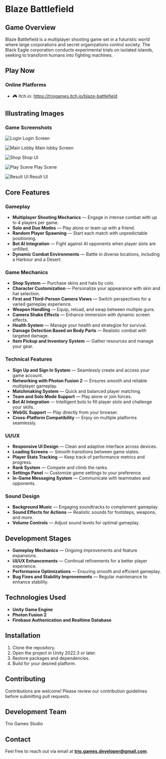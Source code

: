 # Blaze Battlefield

## Game Overview  
Blaze Battlefield is a multiplayer shooting game set in a futuristic world where large corporations and secret organizations control society. The Black Eagle corporation conducts experimental trials on isolated islands, seeking to transform humans into fighting machines.  

## Play Now
### Online Platforms
* 🎮 Itch.io: https://triogames.itch.io/blaze-battlefield

## Illustrating Images

### Game Screenshots
![Login](/Images/Login.png)
Login Screen

![Main Lobby](/Images/MainLobby.png)
Main lobby Screen

![Shop](/Images/Shop.png)
Shop UI

![Play Scene](/Images/PlayScene.png)
Play Scene

![Result UI](/Images/Result.png)
Result UI

## Core Features  

### Gameplay  
- **Multiplayer Shooting Mechanics** — Engage in intense combat with up to 4 players per game.  
- **Solo and Duo Modes** — Play alone or team up with a friend.  
- **Random Player Spawning** — Start each match with unpredictable positioning.  
- **Bot AI Integration** — Fight against AI opponents when player slots are unfilled.  
- **Dynamic Combat Environments** — Battle in diverse locations, including a Harbour and a Desert.  

### Game Mechanics  
- **Shop System** — Purchase skins and hats by coin.  
- **Character Customization** — Personalize your appearance with skin and hat selection.  
- **First and Third-Person Camera Views** — Switch perspectives for a varied gameplay experience.  
- **Weapon Handling** — Equip, reload, and swap between multiple guns.  
- **Camera Shake Effects** — Enhance immersion with dynamic screen effects.  
- **Health System** — Manage your health and strategize for survival.  
- **Damage Detection Based on Body Parts** — Realistic combat with targeted damage.  
- **Item Pickup and Inventory System** — Gather resources and manage your gear.
  
### Technical Features  
- **Sign Up and Sign In System** — Seamlessly create and access your game account.  
- **Networking with Photon Fusion 2** — Ensures smooth and reliable multiplayer gameplay.  
- **Matchmaking System** — Quick and balanced player matching.  
- **Team and Solo Mode Support** — Play alone or join forces.  
- **Bot AI Integration** — Intelligent bots to fill player slots and challenge your skills.  
- **WebGL Support** — Play directly from your browser.  
- **Cross-Platform Compatibility** — Enjoy on multiple platforms seamlessly.  

### UI/UX  
- **Responsive UI Design** — Clean and adaptive interface across devices.  
- **Loading Screens** — Smooth transitions between game states.  
- **Player Stats Tracking** — Keep track of performance metrics and progress.  
- **Rank System** — Compete and climb the ranks.  
- **Settings Panel** — Customize game settings to your preference.  
- **In-Game Messaging System** — Communicate with teammates and opponents.  

### Sound Design  
- **Background Music** — Engaging soundtracks to complement gameplay.  
- **Sound Effects for Actions** — Realistic sounds for footsteps, weapons, and more.  
- **Volume Controls** — Adjust sound levels for optimal gameplay.  

## Development Stages  
- **Gameplay Mechanics** — Ongoing improvements and feature expansions.  
- **UI/UX Enhancements** — Continual refinements for a better player experience.  
- **Performance Optimizations** — Ensuring smooth and efficient gameplay.  
- **Bug Fixes and Stability Improvements** — Regular maintenance to enhance stability.  

## Technologies Used  
- **Unity Game Engine**  
- **Photon Fusion 2**  
- **Firebase Authenication and Realtime Database**  

## Installation  
1. Clone the repository.  
2. Open the project in Unity 2022.3 or later.  
3. Restore packages and dependencies.  
4. Build for your desired platform.  

## Contributing  
Contributions are welcome! Please review our contribution guidelines before submitting pull requests.  

## Development Team  
Trio Games Studio  

## Contact  
Feel free to reach out via email at **trio.games.developer@gmail.com**.  
